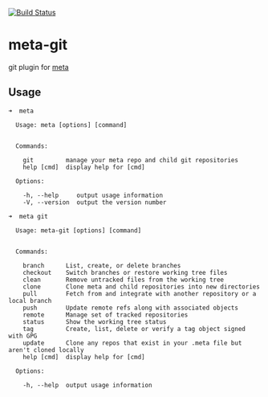 [![Build Status](https://travis-ci.com/mateodelnorte/meta-git.svg?branch=master)](https://travis-ci.com/mateodelnorte/meta-git)

# meta-git

git plugin for [meta](https://github.com/mateodelnorte/meta)

## Usage

```
➜  meta

  Usage: meta [options] [command]


  Commands:

    git         manage your meta repo and child git repositories
    help [cmd]  display help for [cmd]

  Options:

    -h, --help     output usage information
    -V, --version  output the version number
```

```
➜  meta git

  Usage: meta-git [options] [command]


  Commands:

    branch      List, create, or delete branches
    checkout    Switch branches or restore working tree files
    clean       Remove untracked files from the working tree
    clone       Clone meta and child repositories into new directories
    pull        Fetch from and integrate with another repository or a local branch
    push        Update remote refs along with associated objects
    remote      Manage set of tracked repositories
    status      Show the working tree status
    tag         Create, list, delete or verify a tag object signed with GPG
    update      Clone any repos that exist in your .meta file but aren't cloned locally
    help [cmd]  display help for [cmd]

  Options:

    -h, --help  output usage information
```
